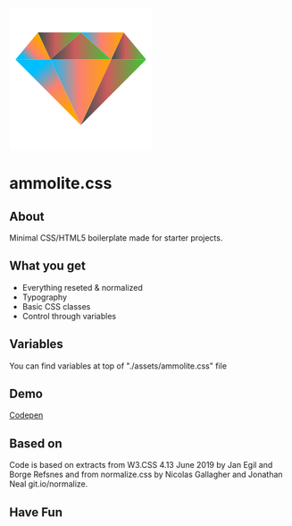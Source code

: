 ![ammolite.css](./assets/logo.svg)

# ammolite.css
## About

Minimal CSS/HTML5 boilerplate made for starter projects.

## What you get

* Everything reseted & normalized
* Typography
* Basic CSS classes
* Control through variables

## Variables

You can find variables at top of "./assets/ammolite.css" file


## Demo

[Codepen](https://codepen.io/dsijak/pen/WNoVYMG)

## Based on
Code is based on extracts from W3.CSS 4.13 June 2019 by Jan Egil and Borge 
Refsnes and from normalize.css by Nicolas Gallagher and Jonathan Neal 
git.io/normalize.

## Have Fun
